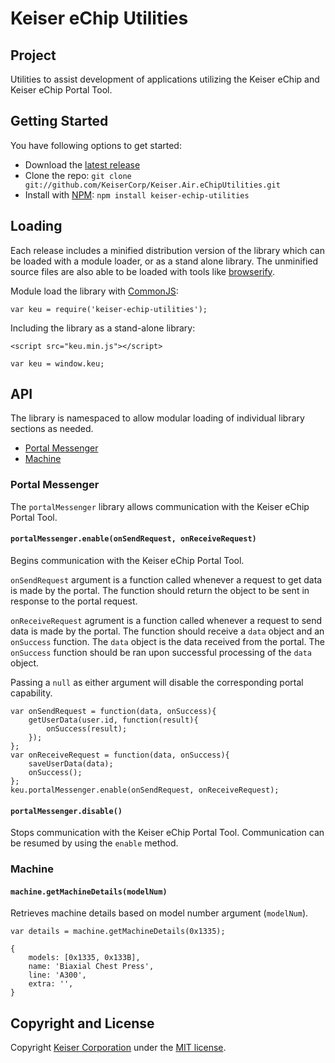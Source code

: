 # Keiser eChip Utilities
## Project
Utilities to assist development of applications utilizing the Keiser eChip and Keiser eChip Portal Tool.

## Getting Started
You have following options to get started:
- Download the [latest release](https://github.com/KeiserCorp/Keiser.Air.eChipUtilities/releases/latest)
- Clone the repo: `git clone git://github.com/KeiserCorp/Keiser.Air.eChipUtilities.git`
- Install with [NPM](https://www.npmjs.com/): `npm install keiser-echip-utilities`

## Loading
Each release includes a minified distribution version of the library which can be loaded with a module loader, or as a stand alone library.  The unminified source files are also able to be loaded with tools like [browserify](http://browserify.org/).

Module load the library with [CommonJS](http://www.commonjs.org/):

```
var keu = require('keiser-echip-utilities');
```

Including the library as a stand-alone library:

```
<script src="keu.min.js"></script>
```

```
var keu = window.keu;
```

## API
The library is namespaced to allow modular loading of individual library sections as needed.
- [Portal Messenger](#portal-messenger)
- [Machine](#machine)

### Portal Messenger
The `portalMessenger` library allows communication with the Keiser eChip Portal Tool.

#### `portalMessenger.enable(onSendRequest, onReceiveRequest)`
Begins communication with the Keiser eChip Portal Tool.

`onSendRequest` argument is a function called whenever a request to get data is made by the portal.  The function should return the object to be sent in response to the portal request.

`onReceiveRequest` agrument is a function called whenever a request to send data is made by the portal.  The function should receive a `data` object and an `onSuccess` function.  The `data` object is the data received from the portal.  The `onSuccess` function should be ran upon successful processing of the `data` object.

Passing a `null` as either argument will disable the corresponding portal capability.

```
var onSendRequest = function(data, onSuccess){
    getUserData(user.id, function(result){
        onSuccess(result);
    });
};
var onReceiveRequest = function(data, onSuccess){
    saveUserData(data);
    onSuccess();
};
keu.portalMessenger.enable(onSendRequest, onReceiveRequest);
```

#### `portalMessenger.disable()`
Stops communication with the Keiser eChip Portal Tool.  Communication can be resumed by using the `enable` method.

### Machine
#### `machine.getMachineDetails(modelNum)`
Retrieves machine details based on model number argument (`modelNum`).

```
var details = machine.getMachineDetails(0x1335);
```

```
{
    models: [0x1335, 0x133B],
    name: 'Biaxial Chest Press',
    line: 'A300',
    extra: '',
}
```

## Copyright and License
Copyright [Keiser Corporation](http://keiser.com/) under the [MIT license](LICENSE.md).
